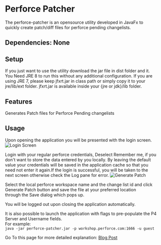 # Perforce Patcher

The perforce-patcher is an opensource utility developed in JavaFx to quickly create patch/diff files for perforce pending changelists.

## Dependencies: None

## Setup
If you just want to use the utility download the jar file in dist folder and it. You Need JRE 8 to run this without any additional configuration. If you are using JRE 7, please keep jfxrt.jar in class path or simply copy it to your jre/lib/ext folder. jfxrt.jar is available inside your {jre or jdk}/lib folder.

## Features
Generates Patch files for Perforce Pending changelists

## Usage
Upon opening the application you will be presented with the login screen.
![Login Screen](https://farm2.staticflickr.com/1626/25596793045_91c403dfd9_z.jpg)

Login with your regular perforce credentials, Deselect Remember me, if you don't want to store the data entered by you locally. By leaving the default value your credentials will be saved in the application cache so that you need not enter it again.If the login is successful, you will be taken to the next screen otherwise check the Log pane for error.
![Generate Patch](https://farm2.staticflickr.com/1501/25229331639_f3324f01b4_z.jpg)

Select the local perforce workspace name and the change list id and click Generate Patch button and save the file at your preferred location through the Save dialog which pops up.

You will be logged out upon closing the application automatically.

It is also possible to launch the application with flags to pre-populate the P4 Server and Username fields.    
For example:   
`java -jar perforce-patcher.jar -p workshop.perforce.com:1666 -u guest`


Go To this page for more detailed explanation: [Blog Post](http://controlspace.info/2016/03/patch-utility-for-perforce/)
